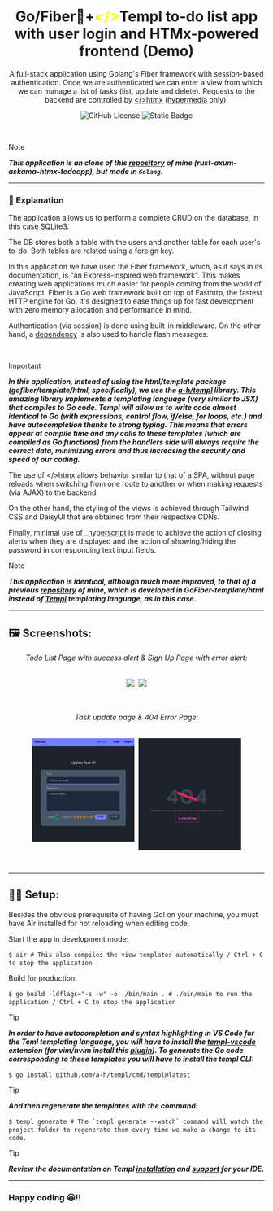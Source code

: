 <div align="center">

# Go/Fiber🧬+<span style="color:yellow"></></span>Templ to-do list app with user login and HTMx-powered frontend (Demo)

A full-stack application using Golang's Fiber framework with session-based authentication. Once we are authenticated we can enter a view from which we can manage a list of tasks (list, update and delete). Requests to the backend are controlled by [</>htmx](https://htmx.org/) ([hypermedia](https://hypermedia.systems/) only).

![GitHub License](https://img.shields.io/github/license/emarifer/gofiber-templ-htmx) ![Static Badge](https://img.shields.io/badge/Go-%3E=1.18-blue)

</div><br />

>[!NOTE]
>***This application is an clone of this [repository](https://github.com/emarifer/rust-axum-askama-htmx-todoapp) of mine (rust-axum-askama-htmx-todoapp), but made in `Golang`.***

<hr />

### 🤔 Explanation

The application allows us to perform a complete CRUD on the database, in this case SQLite3.

The DB stores both a table with the users and another table for each user's to-do. Both tables are related using a foreign key.

In this application we have used the Fiber framework, which, as it says in its documentation, is "an Express-inspired web framework". This makes creating web applications much easier for people coming from the world of JavaScript. Fiber is a Go web framework built on top of Fasthttp, the fastest HTTP engine for Go. It's designed to ease things up for fast development with zero memory allocation and performance in mind.

Authentication (via session) is done using built-in middleware. On the other hand, a [dependency](https://github.com/sujit-baniya/flash) is also used to handle flash messages.

<br>

>[!IMPORTANT]
>***In this application, instead of using the html/template package (gofiber/template/html, specifically), we use the [a-h/templ](https://github.com/a-h/templ) library. This amazing library implements a templating language (very similar to JSX) that compiles to Go code. Templ will allow us to write code almost identical to Go (with expressions, control flow, if/else, for loops, etc.) and have autocompletion thanks to strong typing. This means that errors appear at compile time and any calls to these templates (which are compiled as Go functions) from the handlers side will always require the correct data, minimizing errors and thus increasing the security and speed of our coding.***

The use of </>htmx allows behavior similar to that of a SPA, without page reloads when switching from one route to another or when making requests (via AJAX) to the backend.

On the other hand, the styling of the views is achieved through Tailwind CSS and DaisyUI that are obtained from their respective CDNs.

Finally, minimal use of [_hyperscript](https://hyperscript.org/) is made to achieve the action of closing alerts when they are displayed and the action of showing/hiding the password in corresponding text input fields.

>[!NOTE]
>***This application is identical, although much more improved, to that of a previous [repository](https://github.com/emarifer/gofiber-htmx-todolist) of mine, which is developed in GoFiber-template/html instead of [Templ](https://templ.guide/) templating language, as in this case.***

---

## 🖼️ Screenshots:

<div align="center">

###### Todo List Page with success alert & Sign Up Page with error alert:

<img src="doc/screenshot-1.png" width="40%" align="top">&nbsp;&nbsp;<img src="doc/screenshot-2.png" width="40%" align="top">

<br>

###### Task update page & 404 Error Page:

<img src="doc/screenshot-3.png" width="40%" align="top">&nbsp;&nbsp;<img src="doc/screenshot-4.png" width="40%" align="top">

<br>

</div>

---

## 👨‍🚀 Setup:

Besides the obvious prerequisite of having Go! on your machine, you must have Air installed for hot reloading when editing code.

Start the app in development mode:

```
$ air # This also compiles the view templates automatically / Ctrl + C to stop the application
```

Build for production:

```
$ go build -ldflags="-s -w" -o ./bin/main . # ./bin/main to run the application / Ctrl + C to stop the application
```

>[!TIP]
>***In order to have autocompletion and syntax highlighting in VS Code for the Teml templating language, you will have to install the [templ-vscode](https://marketplace.visualstudio.com/items?itemName=a-h.templ) extension (for vim/nvim install this [plugin](https://github.com/joerdav/templ.vim)). To generate the Go code corresponding to these templates you will have to install the templ CLI:***

```
$ go install github.com/a-h/templ/cmd/templ@latest
```

>[!TIP]
>***And then regenerate the templates with the command:***

```
$ templ generate # The `templ generate --watch` command will watch the project folder to regenerate them every time we make a change to its code.
```

>[!TIP]
>***Review the documentation on Templ [installation](https://templ.guide/quick-start/installation) and [support](https://templ.guide/commands-and-tools/ide-support/) for your IDE.***

---

### Happy coding 😀!!